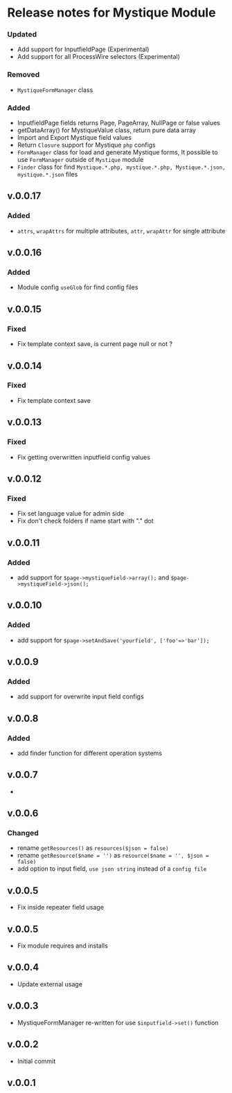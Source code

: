 # Release notes for Mystique Module

### Updated

- Add support for InputfieldPage (Experimental)
- Add support for all ProcessWire selectors (Experimental)

### Removed

- `MystiqueFormManager` class

### Added

- InputfieldPage fields returns Page, PageArray, NullPage or false values
- getDataArray() for MystiqueValue class, return pure data array
- Import and Export Mystique field values
- Return `Closure` support for Mystique `php` configs
- `FormManager` class for load and generate Mystique forms, It possible to use `FormManager` outside of `Mystique` module
- `Finder` class for find `Mystique.*.php, mystique.*.php, Mystique.*.json, mystique.*.json` files

## v.0.0.17

### Added

- `attrs`, `wrapAttrs` for multiple attributes, `attr`, `wrapAttr` for single attribute

## v.0.0.16

### Added

- Module config `useGlob` for find config files

## v.0.0.15

### Fixed

- Fix template context save, is current page null or not ?

## v.0.0.14

### Fixed

- Fix template context save

## v.0.0.13

### Fixed

- Fix getting overwritten inputfield config values

## v.0.0.12

### Fixed

- Fix set language value for admin side
- Fix don't check folders if name start with "." dot

## v.0.0.11

### Added

- add support for `$page->mystiqueField->array();` and `$page->mystiqueField->json();`

## v.0.0.10

### Added

- add support for `$page->setAndSave('yourfield', ['foo'=>'bar']);`

## v.0.0.9

### Added

- add support for overwrite input field configs

## v.0.0.8

### Added

- add finder function for different operation systems

## v.0.0.7

-

## v.0.0.6

### Changed

- rename `getResources()` as `resources($json = false)`
- rename `getResource($name = '')` as `resource($name = '', $json = false)`
- add option to input field, `use json string` instead of a `config file`

## v.0.0.5

- Fix inside repeater field usage

## v.0.0.5

- Fix module requires and installs

## v.0.0.4

- Update external usage

## v.0.0.3

- MystiqueFormManager re-written for use `$inputfield->set()` function

## v.0.0.2

- Initial commit

## v.0.0.1
